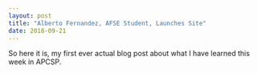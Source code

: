 ```yaml
---
layout: post
title: "Alberto Fernandez, AFSE Student, Launches Site"
date: 2018-09-21
---
```


So here it is, my first ever actual blog post about what I have learned this week in APCSP.
